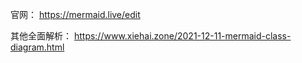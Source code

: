 官网：
https://mermaid.live/edit

其他全面解析：
https://www.xiehai.zone/2021-12-11-mermaid-class-diagram.html

